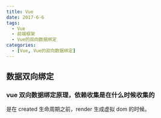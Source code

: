 ```yaml
---
title: Vue
date: 2017-6-6
tags:
  - Vue
  - 前端框架
  - Vue的双向数据绑定
categories:
  - [Vue, Vue的双向数据绑定]
---
```


## 数据双向绑定

### vue 双向数据绑定原理，依赖收集是在什么时候收集的

是在 created 生命周期之前，render 生成虚拟 dom 的时候。

